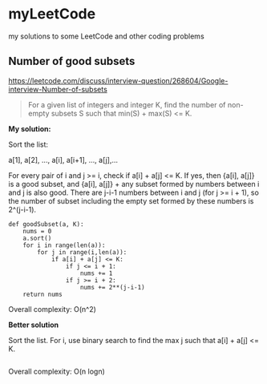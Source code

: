 # myLeetCode
my solutions to some LeetCode and other coding problems

## Number of good subsets 
https://leetcode.com/discuss/interview-question/268604/Google-interview-Number-of-subsets
> For a given list of integers and integer K, find the number of non-empty subsets S such that min(S) + max(S) <= K.

**My solution:**

Sort the list: 

a[1], a[2], ..., a[i], a[i+1], ..., a[j],...

For every pair of i and j >= i, check if a[i] + a[j] <= K. If yes, then {a[i], a[j]} is a good subset, and {a[i], a[j]} + any subset formed by numbers between i and j is also good. There are j-i-1 numbers between i and j (for j >= i + 1), so the number of subset including the empty set formed by these numbers is 2^(j-i-1).


```
def goodSubset(a, K):
    nums = 0    
    a.sort()    
    for i in range(len(a)):    
        for j in range(i,len(a)):
            if a[i] + a[j] <= K:
                if j <= i + 1:
                    nums += 1
                if j >= i + 2:
                    nums += 2**(j-i-1)
    return nums
 ```

Overall complexity: O(n^2)

**Better solution**

Sort the list. For i, use binary search to find the max j such that a[i] + a[j] <= K. 

```
```

Overall complexity: O(n logn)
